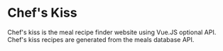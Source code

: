 # Chef's Kiss

Chef's kiss is the meal recipe finder website using Vue.JS optional API.
Chef's kiss recipes are generated from the meals database API.
